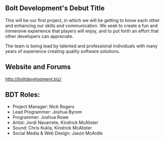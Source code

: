## Bolt Development's Debut Title

This will be our first project, in which we will be getting to know each other and enhancing our skills and communication. We seek to create a fun and immersive experience that players will enjoy, and to put forth an effort that other developers can appreciate.

The team is being lead by talented and professional individuals with many years of experience creating quality software solutions.

## Website and Forums

http://boltdevelopment.biz/


## BDT Roles:

* Project Manager: Nick Rogers
* Lead Programmer: Joshua Byrom
* Programmer: Joshua Rowe
* Artist: Jordi Navarrete, Kindrick McAlister
* Sound: Chris Kukla, Kindrick McAlister
* Social Media & Web Design: Jason McArdle


